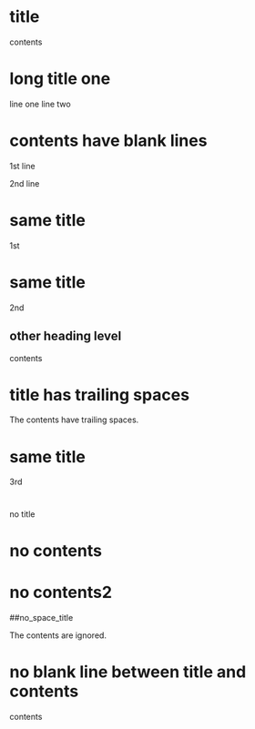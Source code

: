 # title

contents

# long title one

line one
line two

# contents have blank lines


1st line


2nd line


# same title

1st

# same title

2nd

## other heading level

contents

# title has trailing spaces  

The contents have trailing spaces.  

# same title

3rd

#

no title

# no contents

# no contents2

##no_space_title

The contents are ignored.

# no blank line between title and contents
contents
